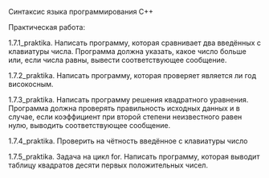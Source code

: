 Синтаксис языка программирования С++

Практическая работа:

1.7.1_praktika. Написать программу, которая сравнивает два введённых с клавиатуры числа. 
Программа должна указать, какое число больше или, если числа равны, вывести соответствующее сообщение.

1.7.2_praktika. Написать программу, которая проверяет является ли год високосным.

1.7.3_praktika. Написать программу решения квадратного уравнения. 
Программа должна проверять правильность исходных данных и в случае, если коэффициент при второй степени неизвестного равен нулю, выводить соответствующее сообщение.

1.7.4_praktika. Проверить на чётность введённое с клавиатуры число

1.7.5_praktika. Задача на цикл for. Написать программу, которая выводит таблицу квадратов десяти первых положительных чисел.
